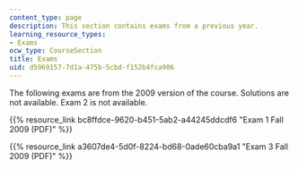 ```yaml
---
content_type: page
description: This section contains exams from a previous year.
learning_resource_types:
- Exams
ocw_type: CourseSection
title: Exams
uid: d5969157-7d1a-475b-5cbd-f152b4fca906
---
```

The following exams are from the 2009 version of the course. Solutions are not available. Exam 2 is not available.

{{% resource_link bc8ffdce-9620-b451-5ab2-a44245ddcdf6 "Exam 1 Fall 2009 (PDF)" %}}

{{% resource_link a3607de4-5d0f-8224-bd68-0ade60cba9a1 "Exam 3 Fall 2009 (PDF)" %}}